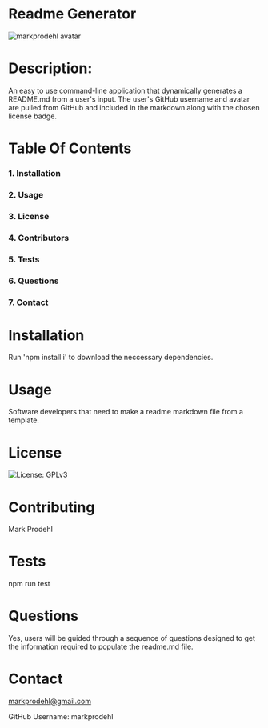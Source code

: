 
            
 # Readme Generator 
            
 ![markprodehl avatar](https://avatars2.githubusercontent.com/u/31394631?v=4)                                    
            
 # Description:
            
 An easy to use command-line application that dynamically generates a README.md from a user's input. The user's GitHub username and avatar are pulled from GitHub and included in the markdown along with the chosen license badge.
            
 # Table Of Contents
            
 ### 1. Installation
            
 ### 2. Usage
            
 ### 3. License
            
 ### 4. Contributors
            
 ### 5. Tests
            
 ### 6. Questions
            
 ### 7. Contact
            
 # Installation
            
 Run 'npm install i' to download the neccessary dependencies.
            
 # Usage
            
 Software developers that need to make a readme markdown file from a template.
            
 # License
            
 ![License: GPLv3](https://img.shields.io/badge/License-GPLv3-blue.svg)
            
 # Contributing
            
 Mark Prodehl
            
 # Tests
            
 npm run test
            
 # Questions
            
 Yes, users will be guided through a sequence of questions designed to get the information required to populate the readme.md file.
            
 # Contact
            
 markprodehl@gmail.com           
            
 GitHub Username: markprodehl                               
            